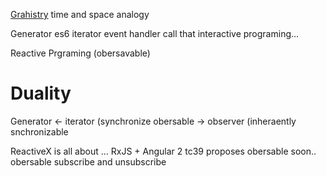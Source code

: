 
[Grahistry](https://www.graphistry.com/)
time and space analogy

Generator es6
iterator
event handler
call that interactive programing...

Reactive Prgraming (obersavable)

# Duality
Generator <- iterator (synchronize
obersable -> observer (inheraently snchronizable

ReactiveX is all about ...
RxJS + Angular 2
tc39 proposes obersable soon..
obersable
subscribe and unsubscribe

